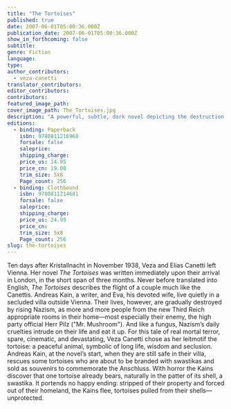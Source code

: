 ```yaml
---
title: "The Tortoises"
published: true
date: 2007-06-01T05:00:36.000Z
publication_date: 2007-06-01T05:00:36.000Z
show_in_forthcoming: false
subtitle:
genre: Fiction
language:
type:
author_contributors:
  - veza-canetti
translator_contributors:
editor_contributors:
contributors:
featured_image_path:
cover_image_path: The_Tortoises.jpg
description: "A powerful, subtle, dark novel depicting the destruction of Austrian Jews, never before published in English. "
editions:
  - binding: Paperback
    isbn: 9780811216968
    forsale: false
    saleprice:
    shipping_charge:
    price_us: 14.95
    price_cn: 19.00
    trim_size: 5x8
    Page_count: 256
  - binding: Clothbound
    isbn: 9780811214681
    forsale: false
    saleprice:
    shipping_charge:
    price_us: 24.95
    price_cn:
    trim_size: 5x8
    Page_count: 256
slug: the-tortoises
---
```


Ten days after Kristallnacht in November 1938, Veza and Elias Canetti left Vienna. Her novel _The Tortoises_ was written immediately upon their arrival in London, in the short span of three months. Never before translated into English, _The Tortoises_ describes the flight of a couple much like the Canettis. Andreas Kain, a writer, and Eva, his devoted wife, live quietly in a secluded villa outside Vienna. Their lives, however, are gradually destroyed by rising Nazism, as more and more people from the new Third Reich appropriate rooms in their home––most especially their enemy, the high party official Herr Pilz ("Mr. Mushroom"). And like a fungus, Nazism’s daily cruelties intrude on their life and eat it up. For this tale of real mortal terror, spare, cinematic, and devastating, Veza Canetti chose as her leitmotif the tortoise: a peaceful animal, symbolic of long life, wisdom and seclusion. Andreas Kain, at the novel’s start, when they are still safe in their villa, rescues some tortoises who are about to be branded with swastikas and sold as souvenirs to commemorate the Anschluss. With horror the Kains discover that one tortoise already bears, naturally in the patter of its shell, a swastika. It portends no happy ending: stripped of their property and forced out of their homeland, the Kains flee, tortoises pulled from their shells––unprotected.

